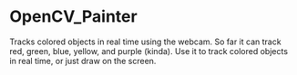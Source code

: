 # OpenCV_Painter
Tracks colored objects in real time using the webcam. So far it can track red, green, blue, yellow, and purple (kinda). Use it to track colored objects in real time, or just draw on the screen. 
